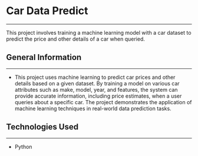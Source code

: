 <h1>Car Data Predict</h1>
<hr><p>This project involves training a machine learning model with a car dataset to predict the price and other details of a car when queried.</p><h2>General Information</h2>
<hr><ul>
<li>This project uses machine learning to predict car prices and other details based on a given dataset. By training a model on various car attributes such as make, model, year, and features, the system can provide accurate information, including price estimates, when a user queries about a specific car. The project demonstrates the application of machine learning techniques in real-world data prediction tasks.</li>
</ul><h2>Technologies Used</h2>
<hr><ul>
<li>Python</li>
</ul>
